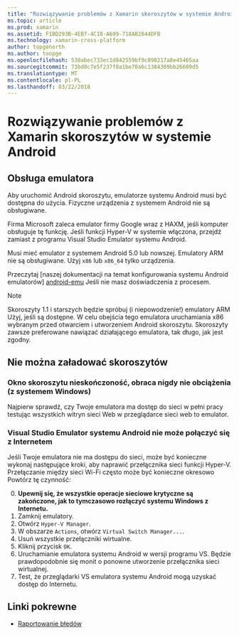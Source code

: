 ```yaml
---
title: "Rozwiązywanie problemów z Xamarin skoroszytów w systemie Android"
ms.topic: article
ms.prod: xamarin
ms.assetid: F1BD293B-4EB7-4C18-A699-718AB2844DFB
ms.technology: xamarin-cross-platform
author: topgenorth
ms.author: toopge
ms.openlocfilehash: 530abec733ec1d842559bf9c898217a8e45465aa
ms.sourcegitcommit: 73bd0c7e5f237f0a1be70a6c1384309bb26609d5
ms.translationtype: MT
ms.contentlocale: pl-PL
ms.lasthandoff: 03/22/2018
---
```

# <a name="troubleshooting-xamarin-workbooks-on-android"></a>Rozwiązywanie problemów z Xamarin skoroszytów w systemie Android

## <a name="emulator-support"></a>Obsługa emulatora

Aby uruchomić Android skoroszytu, emulatorze systemu Android musi być dostępna do użycia. Fizyczne urządzenia z systemem Android nie są obsługiwane.

Firma Microsoft zaleca emulator firmy Google wraz z HAXM, jeśli komputer obsługuje tę funkcję.
Jeśli funkcji Hyper-V w systemie włączona, przejdź zamiast z programu Visual Studio Emulator systemu Android.

Musi mieć emulator z systemem Android 5.0 lub nowszej. Emulatory ARM nie są obsługiwane. Użyj `x86` lub `x86_64` tylko urządzenia.

Przeczytaj [naszej dokumentacji na temat konfigurowania systemu Android emulatorów] [ android-emu] Jeśli nie masz doświadczenia z procesem.

> [!NOTE]
> Skoroszyty 1.1 i starszych będzie spróbuj (i niepowodzenie!) emulatory ARM Użyj, jeśli są dostępne. W celu obejścia tego emulatora uruchamiania x86 wybranym przed otwarciem i utworzeniem Android skoroszytu. Skoroszyty zawsze preferowane nawiązać działającego emulatora, tak długo, jak jest zgodny.

## <a name="workbooks-wont-load"></a>Nie można załadować skoroszytów

### <a name="workbook-window-spins-forever-never-loads-windows"></a>Okno skoroszytu nieskończoność, obraca nigdy nie obciążenia (z systemem Windows)

Najpierw sprawdź, czy Twoje emulatora ma dostęp do sieci w pełni pracy testując wszystkich witryn sieci Web w przeglądarce sieci web to emulator.

### <a name="visual-studio-android-emulator-cannot-connect-to-the-internet"></a>Visual Studio Emulator systemu Android nie może połączyć się z Internetem

Jeśli Twoje emulatora nie ma dostępu do sieci, może być konieczne wykonaj następujące kroki, aby naprawić przełącznika sieci funkcji Hyper-V. Przełączanie między sieci Wi-Fi często może być konieczne okresowo Powtórz tę czynność:

0. **Upewnij się, że wszystkie operacje sieciowe krytyczne są zakończone, jak to tymczasowo rozłączyć systemu Windows z Internetu.**
1. Zamknij emulatory.
2. Otwórz `Hyper-V Manager`.
3. W obszarze `Actions`, otwórz `Virtual Switch Manager...`.
4. Usuń wszystkie przełączniki wirtualne.
5. Kliknij przycisk `OK`.
6. Uruchamianie emulatora systemu Android w wersji programu VS. Będzie prawdopodobnie się monit o ponowne utworzenie przełącznika sieci wirtualnej.
7. Test, że przeglądarki VS emulatora systemu Android mogą uzyskać dostęp do Internetu.

[android-emu]: https://developer.xamarin.com/guides/android/deployment,_testing,_and_metrics/debug-on-emulator/


## <a name="related-links"></a>Linki pokrewne

- [Raportowanie błędów](~/tools/workbooks/install.md#reporting-bugs)

